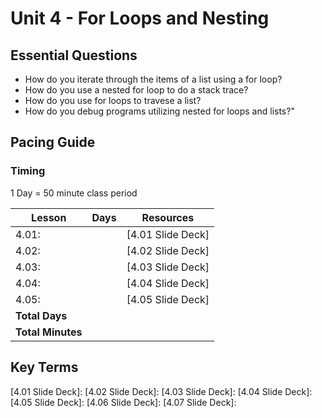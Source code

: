 # Unit 4 - For Loops and Nesting

## Essential Questions

* How do you iterate through the items of a  list using a for loop?
* How do you use a nested for loop to do a stack trace?
* How do you use for loops to travese a list?
* How do you debug programs utilizing nested for loops and lists?"

## Pacing Guide

### Timing

1 Day = 50 minute class period

| Lesson | Days | Resources|
| ------ | -------------- | ---------|
| 4.01: | | [4.01 Slide Deck] |
| 4.02: | | [4.02 Slide Deck] |
| 4.03: | | [4.03 Slide Deck] |
| 4.04: | | [4.04 Slide Deck] |
| 4.05: | | [4.05 Slide Deck] |
| **Total Days** |  | |
| **Total Minutes** | | |

## Key Terms

[4.01 Slide Deck]:
[4.02 Slide Deck]:
[4.03 Slide Deck]:
[4.04 Slide Deck]:
[4.05 Slide Deck]:
[4.06 Slide Deck]:
[4.07 Slide Deck]:
